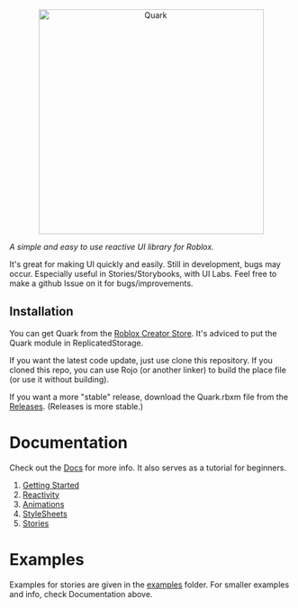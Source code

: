 <div align="center">

<img width="400" alt="Quark" src="https://github.com/user-attachments/assets/2cc3f03e-4328-4106-9e38-70f731548862">
</div>

_A simple and easy to use reactive UI library for Roblox._

It's great for making UI quickly and easily. Still in development, bugs may occur. Especially useful in Stories/Storybooks, with UI Labs. Feel free to make a github Issue on it for bugs/improvements.

## Installation

You can get Quark from the [Roblox Creator Store](https://create.roblox.com/store/asset/105183088809550).
It's adviced to put the Quark module in ReplicatedStorage.

If you want the latest code update, just use clone this repository. If you cloned this repo, you can use Rojo (or another linker) to build the place file (or use it without building).

If you want a more "stable" release, download the Quark.rbxm file from the [Releases](github.com/creepersaur/Quark/Releases). (Releases is more stable.)

# Documentation

Check out the [Docs](./docs/) for more info. It also serves as a tutorial for beginners.

1. [Getting Started](./docs/1.GettingStarted.md)
2. [Reactivity](./docs/2.Reactivity.md)
3. [Animations](./docs/3.Animations.md)
4. [StyleSheets](./docs/4.StyleSheets.md)
5. [Stories](./docs//5.Stories.md)

# Examples

Examples for stories are given in the [examples](./src/examples/) folder. For smaller examples and info, check Documentation above.
